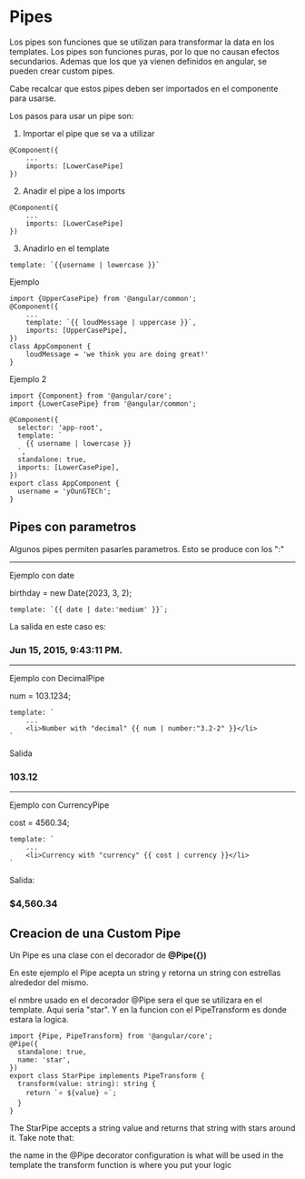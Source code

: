 # Pipes

Los pipes son funciones que se utilizan para transformar la data en los templates. Los pipes son funciones puras, por lo que no causan efectos secundarios. Ademas que los que ya vienen definidos en angular, se pueden crear custom pipes.

Cabe recalcar que estos pipes deben ser importados en el componente para usarse.

Los pasos para usar un pipe son:

1. Importar el pipe que se va a utilizar

```
@Component({
    ...
    imports: [LowerCasePipe]
})
```

2. Anadir el pipe a los imports

```
@Component({
    ...
    imports: [LowerCasePipe]
})
```

3. Anadirlo en el template

```
template: `{{username | lowercase }}`
```

Ejemplo

```
import {UpperCasePipe} from '@angular/common';
@Component({
    ...
    template: `{{ loudMessage | uppercase }}`,
    imports: [UpperCasePipe],
})
class AppComponent {
    loudMessage = 'we think you are doing great!'
}
```

Ejemplo 2

```
import {Component} from '@angular/core';
import {LowerCasePipe} from '@angular/common';

@Component({
  selector: 'app-root',
  template: `
    {{ username | lowercase }}
  `,
  standalone: true,
  imports: [LowerCasePipe],
})
export class AppComponent {
  username = 'yOunGTECh';
}

```

## Pipes con parametros

Algunos pipes permiten pasarles parametros. Esto se produce con los ":"

---

Ejemplo con date

birthday = new Date(2023, 3, 2);

```
template: `{{ date | date:'medium' }}`;
```

La salida en este caso es:

### **Jun 15, 2015, 9:43:11 PM.**

---

Ejemplo con DecimalPipe

num = 103.1234;

```
template: `
    ...
    <li>Number with "decimal" {{ num | number:"3.2-2" }}</li>
`
```

Salida

### 103.12

---

Ejemplo con CurrencyPipe

cost = 4560.34;

```
template: `
    ...
    <li>Currency with "currency" {{ cost | currency }}</li>
`
```

Salida:

### $4,560.34

## Creacion de una Custom Pipe

Un Pipe es una clase con el decorador de **@Pipe({})**

En este ejemplo el Pipe acepta un string y retorna un string con estrellas alrededor del mismo.

el nmbre usado en el decorador @Pipe sera el que se utilizara en el template. Aqui seria "star". Y en la funcion con el PipeTransform es donde estara la logica.

```
import {Pipe, PipeTransform} from '@angular/core';
@Pipe({
  standalone: true,
  name: 'star',
})
export class StarPipe implements PipeTransform {
  transform(value: string): string {
    return `⭐️ ${value} ⭐️`;
  }
}
```

The StarPipe accepts a string value and returns that string with stars around it. Take note that:

the name in the @Pipe decorator configuration is what will be used in the template
the transform function is where you put your logic
